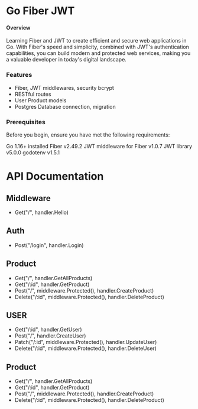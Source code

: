 # Go Fiber JWT 
#### Overview
Learning Fiber and JWT to create efficient and secure web applications in Go. With Fiber's speed and simplicity, combined with JWT's authentication capabilities, you can build modern and protected web services, making you a valuable developer in today's digital landscape.

### Features
- Fiber, JWT middlewares, security bcrypt
- RESTful routes
- User Product models
- Postgres Database connection, migration

### Prerequisites
Before you begin, ensure you have met the following requirements:

Go 1.16+ installed
Fiber v2.49.2
JWT middleware for Fiber v1.0.7
JWT library v5.0.0
godotenv v1.5.1

# API Documentation

## Middleware
  - Get("/", handler.Hello)

## Auth
 - Post("/login", handler.Login)

## Product
  - Get("/", handler.GetAllProducts)
  - Get("/:id", handler.GetProduct)
  - Post("/", middleware.Protected(), handler.CreateProduct)
  - Delete("/:id", middleware.Protected(), handler.DeleteProduct)
## USER
  - Get("/:id", handler.GetUser)
  - Post("/", handler.CreateUser)
  - Patch("/:id", middleware.Protected(), handler.UpdateUser)
  - Delete("/:id", middleware.Protected(), handler.DeleteUser)

## Product
  - Get("/", handler.GetAllProducts)
  - Get("/:id", handler.GetProduct)
  - Post("/", middleware.Protected(), handler.CreateProduct)
  - Delete("/:id", middleware.Protected(), handler.DeleteProduct)
